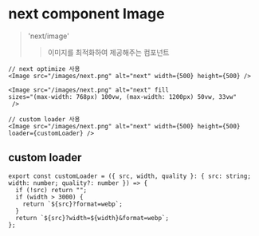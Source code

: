 # next component Image

> 'next/image'
>
> > 이미지를 최적화하여 제공해주는 컴포넌트

```tsx
// next optimize 사용
<Image src="/images/next.png" alt="next" width={500} height={500} />

<Image src="/images/next.png" alt="next" fill
sizes="(max-width: 768px) 100vw, (max-width: 1200px) 50vw, 33vw"
 />

// custom loader 사용
<Image src="/images/next.png" alt="next" width={500} height={500} loader={customLoader} />
```

## custom loader

```tsx
export const customLoader = ({ src, width, quality }: { src: string; width: number; quality?: number }) => {
  if (!src) return "";
  if (width > 3000) {
    return `${src}?format=webp`;
  }
  return `${src}?width=${width}&format=webp`;
};
```
